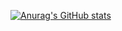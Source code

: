 [![Anurag's GitHub stats](https://github-readme-stats.vercel.app/api?username=MaLunan&count_private=true&show_icons=true&theme=onedark&locale=cn)](https://www.zmln1021.cn)
